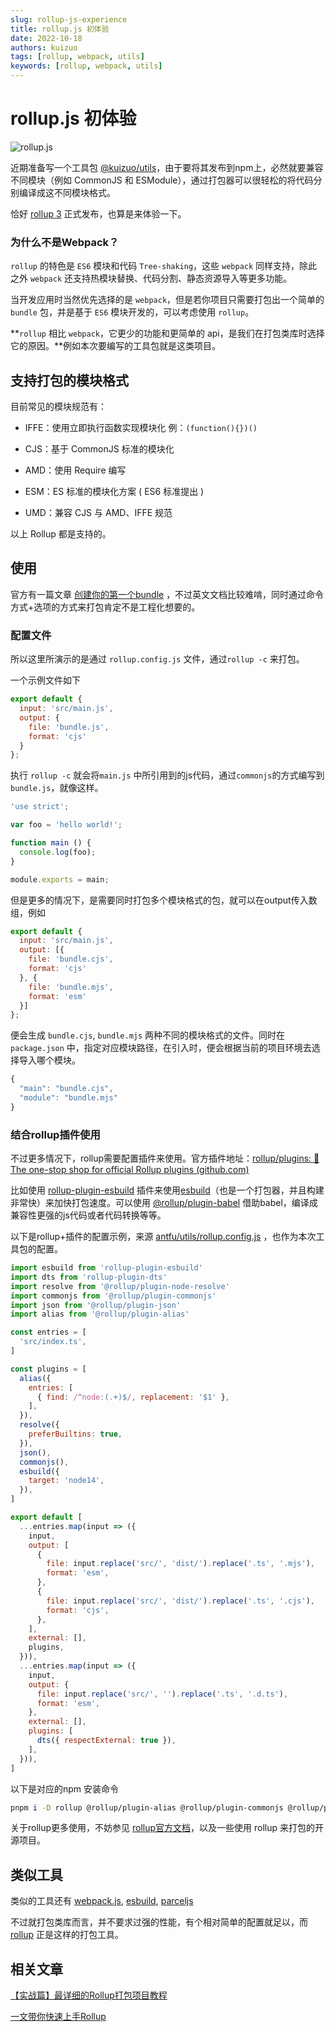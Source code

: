 ```yaml
---
slug: rollup-js-experience
title: rollup.js 初体验
date: 2022-10-18
authors: kuizuo
tags: [rollup, webpack, utils]
keywords: [rollup, webpack, utils]
---
```


# rollup.js 初体验

![rollup.js](https://img.kuizuo.cn/rollupjs.png)


近期准备写一个工具包 [@kuizuo/utils](https://github.com/pansy/utils "@kuizuo/utils")，由于要将其发布到npm上，必然就要兼容不同模块（例如 CommonJS 和 ESModule），通过打包器可以很轻松的将代码分别编译成这不同模块格式。

恰好 [rollup 3](https://github.com/rollup/rollup/releases/tag/v3.0.0 "rollup 3") 正式发布，也算是来体验一下。

<!-- truncate -->

### 为什么不是Webpack？

`rollup` 的特色是 `ES6` 模块和代码 `Tree-shaking`，这些 `webpack` 同样支持，除此之外 `webpack` 还支持热模块替换、代码分割、静态资源导入等更多功能。

当开发应用时当然优先选择的是 `webpack`，但是若你项目只需要打包出一个简单的 `bundle` 包，并是基于 `ES6` 模块开发的，可以考虑使用 `rollup`。

**`rollup` 相比 `webpack`，它更少的功能和更简单的 api，是我们在打包类库时选择它的原因。**例如本次要编写的工具包就是这类项目。

## 支持打包的模块格式

目前常见的模块规范有：&#x20;

- IFFE：使用立即执行函数实现模块化 例：`(function(){})()`

- CJS：基于 CommonJS 标准的模块化

- AMD：使用 Require 编写

- ESM：ES 标准的模块化方案 ( ES6 标准提出 )

- UMD：兼容 CJS 与 AMD、IFFE 规范

以上 Rollup 都是支持的。

## 使用

官方有一篇文章 [创建你的第一个bundle](https://rollupjs.org/guide/en/#creating-your-first-bundle "创建你的第一个bundle") ，不过英文文档比较难啃，同时通过命令方式+选项的方式来打包肯定不是工程化想要的。

### 配置文件

所以这里所演示的是通过 `rollup.config.js` 文件，通过`rollup -c` 来打包。

一个示例文件如下

```javascript title='rollup.config.js'
export default {
  input: 'src/main.js',
  output: {
    file: 'bundle.js',
    format: 'cjs'
  }
};
```

执行 `rollup -c` 就会将`main.js` 中所引用到的js代码，通过`commonjs`的方式编写到`bundle.js`，就像这样。

```javascript title='bundle.js'
'use strict';

var foo = 'hello world!';

function main () {
  console.log(foo);
}

module.exports = main;

```

但是更多的情况下，是需要同时打包多个模块格式的包，就可以在output传入数组，例如

```javascript title='rollup.config.js'
export default {
  input: 'src/main.js',
  output: [{
    file: 'bundle.cjs',
    format: 'cjs'
  }, {
    file: 'bundle.mjs',
    format: 'esm'
  }]
};
```

便会生成 `bundle.cjs`, `bundle.mjs` 两种不同的模块格式的文件。同时在 `package.json` 中，指定对应模块路径，在引入时，便会根据当前的项目环境去选择导入哪个模块。

```javascript title='package.json'
{
  "main": "bundle.cjs",
  "module": "bundle.mjs"
}
```

### 结合rollup插件使用

不过更多情况下，rollup需要配置插件来使用。官方插件地址：[rollup/plugins: 🍣 The one-stop shop for official Rollup plugins (github.com)](https://github.com/rollup/plugins "rollup/plugins: 🍣 The one-stop shop for official Rollup plugins (github.com)")

比如使用 [rollup-plugin-esbuild](https://github.com/egoist/rollup-plugin-esbuild "rollup-plugin-esbuild") 插件来使用[esbuild](https://esbuild.docschina.org/ "esbuild")（也是一个打包器，并且构建非常快）来加快打包速度。可以使用 [@rollup/plugin-babel](https://github.com/rollup/plugins/tree/master/packages/babel "@rollup/plugin-babel") 借助babel，编译成兼容性更强的js代码或者代码转换等等。

以下是rollup+插件的配置示例，来源 [antfu/utils/rollup.config.js](https://github.com/antfu/utils/blob/main/rollup.config.js "antfu/utils/rollup.config.js") ，也作为本次工具包的配置。

```javascript title='rollup.config.js'
import esbuild from 'rollup-plugin-esbuild'
import dts from 'rollup-plugin-dts'
import resolve from '@rollup/plugin-node-resolve'
import commonjs from '@rollup/plugin-commonjs'
import json from '@rollup/plugin-json'
import alias from '@rollup/plugin-alias'

const entries = [
  'src/index.ts',
]

const plugins = [
  alias({
    entries: [
      { find: /^node:(.+)$/, replacement: '$1' },
    ],
  }),
  resolve({
    preferBuiltins: true,
  }),
  json(),
  commonjs(),
  esbuild({
    target: 'node14',
  }),
]

export default [
  ...entries.map(input => ({
    input,
    output: [
      {
        file: input.replace('src/', 'dist/').replace('.ts', '.mjs'),
        format: 'esm',
      },
      {
        file: input.replace('src/', 'dist/').replace('.ts', '.cjs'),
        format: 'cjs',
      },
    ],
    external: [],
    plugins,
  })),
  ...entries.map(input => ({
    input,
    output: {
      file: input.replace('src/', '').replace('.ts', '.d.ts'),
      format: 'esm',
    },
    external: [],
    plugins: [
      dts({ respectExternal: true }),
    ],
  })),
]

```

以下是对应的npm 安装命令

```bash
pnpm i -D rollup @rollup/plugin-alias @rollup/plugin-commonjs @rollup/plugin-json @rollup/plugin-node-resolve rollup-plugin-esbuild rollup-plugin-dts
```

关于rollup更多使用，不妨参见 [rollup官方文档](https://rollupjs.org/ "rollup官方文档")，以及一些使用 rollup 来打包的开源项目。

## 类似工具

类似的工具还有 [webpack.js](https://webpack.js.org/ "webpack.js"), [esbuild](https://esbuild.github.io/ "esbuild"), [parceljs](https://parceljs.org/ "parceljs")

不过就打包类库而言，并不要求过强的性能，有个相对简单的配置就足以，而 [rollup](https://rollupjs.org/ "rollup") 正是这样的打包工具。

## 相关文章

[【实战篇】最详细的Rollup打包项目教程](https://juejin.cn/post/7145090564801691684 "【实战篇】最详细的Rollup打包项目教程")

[一文带你快速上手Rollup](https://zhuanlan.zhihu.com/p/221968604 "一文带你快速上手Rollup")